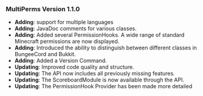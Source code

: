 ### MultiPerms Version 1.1.0

- **Adding**: support for multiple languages
- **Adding**: JavaDoc comments for various classes.
- **Adding**: Added several PermissionHooks. A wide range of standard Minecraft permissions are now displayed.
- **Adding**: Introduced the ability to distinguish between different classes in BungeeCord and Bukkit.
- **Adding**: Added a Version Command.
- **Updating**: Improved code quality and structure.
- **Updating**: The API now includes all previously missing features.
- **Updating**: The ScoreboardModule is now available through the API.
- **Updating**: The PermissionHook Provider has been made more detailed
